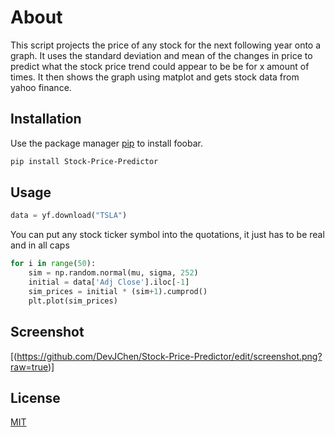 # About

This script projects the price of any stock for the next following year onto a graph. It uses the standard deviation and mean of the changes in price to predict what the stock price trend could appear to be be for x amount of times. It then shows the graph using matplot and gets stock data from yahoo finance. 

## Installation

Use the package manager [pip](https://pip.pypa.io/en/stable/) to install foobar.

```bash
pip install Stock-Price-Predictor
```

## Usage

```python
data = yf.download("TSLA")

```
You can put any stock ticker symbol into the quotations, it just has to be real and in all caps

```python
for i in range(50):
    sim = np.random.normal(mu, sigma, 252)
    initial = data['Adj Close'].iloc[-1]
    sim_prices = initial * (sim+1).cumprod()
    plt.plot(sim_prices)
```


## Screenshot
[(https://github.com/DevJChen/Stock-Price-Predictor/edit/screenshot.png?raw=true)]
## License

[MIT](https://choosealicense.com/licenses/mit/)
